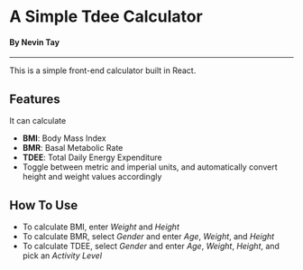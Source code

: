 # A Simple Tdee Calculator
#### By Nevin Tay
<hr />
This is a simple front-end calculator built in React.

## Features
It can calculate 
- **BMI**: Body Mass Index
- **BMR**: Basal Metabolic Rate
- **TDEE**: Total Daily Energy Expenditure
- Toggle between metric and imperial units, and automatically convert height and weight values accordingly

## How To Use
- To calculate BMI, enter *Weight* and *Height*
- To calculate BMR, select *Gender* and enter *Age*, *Weight*, and *Height* 
- To calculate TDEE, select *Gender* and enter *Age*, *Weight*, *Height*, and pick an *Activity Level*